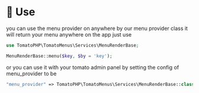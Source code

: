 # 📐 Use

you can use the menu provider on anywhere by our menu provider class it will return your menu anywhere on the app just use

```php
use TomatoPHP\TomatoMenus\Services\MenuRenderBase;

MenuRenderBase::menu($key, $by = 'key');
```

or you can use it with your tomato admin panel by setting the config of menu\_provider to be&#x20;

```php
"menu_provider" => TomatoPHP\TomatoMenus\Services\MenuRenderBase::class
```

